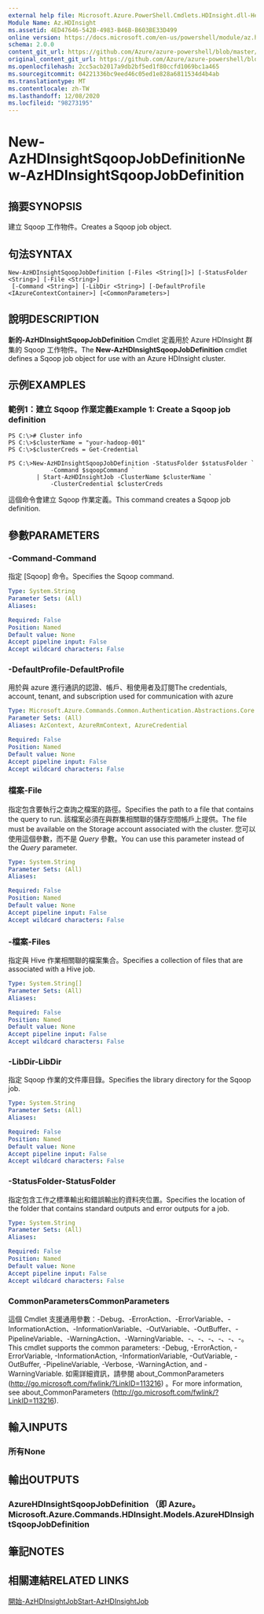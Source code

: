 ```yaml
---
external help file: Microsoft.Azure.PowerShell.Cmdlets.HDInsight.dll-Help.xml
Module Name: Az.HDInsight
ms.assetid: 4ED47646-542B-4983-B46B-B603BE33D499
online version: https://docs.microsoft.com/en-us/powershell/module/az.hdinsight/new-azhdinsightsqoopjobdefinition
schema: 2.0.0
content_git_url: https://github.com/Azure/azure-powershell/blob/master/src/HDInsight/HDInsight/help/New-AzHDInsightSqoopJobDefinition.md
original_content_git_url: https://github.com/Azure/azure-powershell/blob/master/src/HDInsight/HDInsight/help/New-AzHDInsightSqoopJobDefinition.md
ms.openlocfilehash: 2cc5acb2017a9db2bf5ed1f80ccfd1069bc1a465
ms.sourcegitcommit: 04221336bc9eed46c05ed1e828a6811534d4b4ab
ms.translationtype: MT
ms.contentlocale: zh-TW
ms.lasthandoff: 12/08/2020
ms.locfileid: "98273195"
---
```

# <span data-ttu-id="92efe-101">New-AzHDInsightSqoopJobDefinition</span><span class="sxs-lookup"><span data-stu-id="92efe-101">New-AzHDInsightSqoopJobDefinition</span></span>

## <span data-ttu-id="92efe-102">摘要</span><span class="sxs-lookup"><span data-stu-id="92efe-102">SYNOPSIS</span></span>
<span data-ttu-id="92efe-103">建立 Sqoop 工作物件。</span><span class="sxs-lookup"><span data-stu-id="92efe-103">Creates a Sqoop job object.</span></span>

## <span data-ttu-id="92efe-104">句法</span><span class="sxs-lookup"><span data-stu-id="92efe-104">SYNTAX</span></span>

```
New-AzHDInsightSqoopJobDefinition [-Files <String[]>] [-StatusFolder <String>] [-File <String>]
 [-Command <String>] [-LibDir <String>] [-DefaultProfile <IAzureContextContainer>] [<CommonParameters>]
```

## <span data-ttu-id="92efe-105">說明</span><span class="sxs-lookup"><span data-stu-id="92efe-105">DESCRIPTION</span></span>
<span data-ttu-id="92efe-106">**新的-AzHDInsightSqoopJobDefinition** Cmdlet 定義用於 Azure HDInsight 群集的 Sqoop 工作物件。</span><span class="sxs-lookup"><span data-stu-id="92efe-106">The **New-AzHDInsightSqoopJobDefinition** cmdlet defines a Sqoop job object for use with an Azure HDInsight cluster.</span></span>

## <span data-ttu-id="92efe-107">示例</span><span class="sxs-lookup"><span data-stu-id="92efe-107">EXAMPLES</span></span>

### <span data-ttu-id="92efe-108">範例1：建立 Sqoop 作業定義</span><span class="sxs-lookup"><span data-stu-id="92efe-108">Example 1: Create a Sqoop job definition</span></span>
```
PS C:\># Cluster info
PS C:\>$clusterName = "your-hadoop-001"
PS C:\>$clusterCreds = Get-Credential

PS C:\>New-AzHDInsightSqoopJobDefinition -StatusFolder $statusFolder `
            -Command $sqoopCommand `
        | Start-AzHDInsightJob -ClusterName $clusterName `
            -ClusterCredential $clusterCreds
```

<span data-ttu-id="92efe-109">這個命令會建立 Sqoop 作業定義。</span><span class="sxs-lookup"><span data-stu-id="92efe-109">This command creates a Sqoop job definition.</span></span>

## <span data-ttu-id="92efe-110">參數</span><span class="sxs-lookup"><span data-stu-id="92efe-110">PARAMETERS</span></span>

### <span data-ttu-id="92efe-111">-Command</span><span class="sxs-lookup"><span data-stu-id="92efe-111">-Command</span></span>
<span data-ttu-id="92efe-112">指定 [Sqoop] 命令。</span><span class="sxs-lookup"><span data-stu-id="92efe-112">Specifies the Sqoop command.</span></span>

```yaml
Type: System.String
Parameter Sets: (All)
Aliases:

Required: False
Position: Named
Default value: None
Accept pipeline input: False
Accept wildcard characters: False
```

### <span data-ttu-id="92efe-113">-DefaultProfile</span><span class="sxs-lookup"><span data-stu-id="92efe-113">-DefaultProfile</span></span>
<span data-ttu-id="92efe-114">用於與 azure 進行通訊的認證、帳戶、租使用者及訂閱</span><span class="sxs-lookup"><span data-stu-id="92efe-114">The credentials, account, tenant, and subscription used for communication with azure</span></span>

```yaml
Type: Microsoft.Azure.Commands.Common.Authentication.Abstractions.Core.IAzureContextContainer
Parameter Sets: (All)
Aliases: AzContext, AzureRmContext, AzureCredential

Required: False
Position: Named
Default value: None
Accept pipeline input: False
Accept wildcard characters: False
```

### <span data-ttu-id="92efe-115">檔案</span><span class="sxs-lookup"><span data-stu-id="92efe-115">-File</span></span>
<span data-ttu-id="92efe-116">指定包含要執行之查詢之檔案的路徑。</span><span class="sxs-lookup"><span data-stu-id="92efe-116">Specifies the path to a file that contains the query to run.</span></span>
<span data-ttu-id="92efe-117">該檔案必須在與群集相關聯的儲存空間帳戶上提供。</span><span class="sxs-lookup"><span data-stu-id="92efe-117">The file must be available on the Storage account associated with the cluster.</span></span>
<span data-ttu-id="92efe-118">您可以使用這個參數，而不是 *Query* 參數。</span><span class="sxs-lookup"><span data-stu-id="92efe-118">You can use this parameter instead of the *Query* parameter.</span></span>

```yaml
Type: System.String
Parameter Sets: (All)
Aliases:

Required: False
Position: Named
Default value: None
Accept pipeline input: False
Accept wildcard characters: False
```

### <span data-ttu-id="92efe-119">-檔案</span><span class="sxs-lookup"><span data-stu-id="92efe-119">-Files</span></span>
<span data-ttu-id="92efe-120">指定與 Hive 作業相關聯的檔案集合。</span><span class="sxs-lookup"><span data-stu-id="92efe-120">Specifies a collection of files that are associated with a Hive job.</span></span>

```yaml
Type: System.String[]
Parameter Sets: (All)
Aliases:

Required: False
Position: Named
Default value: None
Accept pipeline input: False
Accept wildcard characters: False
```

### <span data-ttu-id="92efe-121">-LibDir</span><span class="sxs-lookup"><span data-stu-id="92efe-121">-LibDir</span></span>
<span data-ttu-id="92efe-122">指定 Sqoop 作業的文件庫目錄。</span><span class="sxs-lookup"><span data-stu-id="92efe-122">Specifies the library directory for the Sqoop job.</span></span>

```yaml
Type: System.String
Parameter Sets: (All)
Aliases:

Required: False
Position: Named
Default value: None
Accept pipeline input: False
Accept wildcard characters: False
```

### <span data-ttu-id="92efe-123">-StatusFolder</span><span class="sxs-lookup"><span data-stu-id="92efe-123">-StatusFolder</span></span>
<span data-ttu-id="92efe-124">指定包含工作之標準輸出和錯誤輸出的資料夾位置。</span><span class="sxs-lookup"><span data-stu-id="92efe-124">Specifies the location of the folder that contains standard outputs and error outputs for a job.</span></span>

```yaml
Type: System.String
Parameter Sets: (All)
Aliases:

Required: False
Position: Named
Default value: None
Accept pipeline input: False
Accept wildcard characters: False
```

### <span data-ttu-id="92efe-125">CommonParameters</span><span class="sxs-lookup"><span data-stu-id="92efe-125">CommonParameters</span></span>
<span data-ttu-id="92efe-126">這個 Cmdlet 支援通用參數：-Debug、-ErrorAction、-ErrorVariable、-InformationAction、-InformationVariable、-OutVariable、-OutBuffer、-PipelineVariable、-WarningAction、-WarningVariable、-、-、-、-、-、-。</span><span class="sxs-lookup"><span data-stu-id="92efe-126">This cmdlet supports the common parameters: -Debug, -ErrorAction, -ErrorVariable, -InformationAction, -InformationVariable, -OutVariable, -OutBuffer, -PipelineVariable, -Verbose, -WarningAction, and -WarningVariable.</span></span> <span data-ttu-id="92efe-127">如需詳細資訊，請參閱 about_CommonParameters (http://go.microsoft.com/fwlink/?LinkID=113216) 。</span><span class="sxs-lookup"><span data-stu-id="92efe-127">For more information, see about_CommonParameters (http://go.microsoft.com/fwlink/?LinkID=113216).</span></span>

## <span data-ttu-id="92efe-128">輸入</span><span class="sxs-lookup"><span data-stu-id="92efe-128">INPUTS</span></span>

### <span data-ttu-id="92efe-129">所有</span><span class="sxs-lookup"><span data-stu-id="92efe-129">None</span></span>

## <span data-ttu-id="92efe-130">輸出</span><span class="sxs-lookup"><span data-stu-id="92efe-130">OUTPUTS</span></span>

### <span data-ttu-id="92efe-131">AzureHDInsightSqoopJobDefinition （即 Azure。</span><span class="sxs-lookup"><span data-stu-id="92efe-131">Microsoft.Azure.Commands.HDInsight.Models.AzureHDInsightSqoopJobDefinition</span></span>

## <span data-ttu-id="92efe-132">筆記</span><span class="sxs-lookup"><span data-stu-id="92efe-132">NOTES</span></span>

## <span data-ttu-id="92efe-133">相關連結</span><span class="sxs-lookup"><span data-stu-id="92efe-133">RELATED LINKS</span></span>

[<span data-ttu-id="92efe-134">開始-AzHDInsightJob</span><span class="sxs-lookup"><span data-stu-id="92efe-134">Start-AzHDInsightJob</span></span>](./Start-AzHDInsightJob.md)


